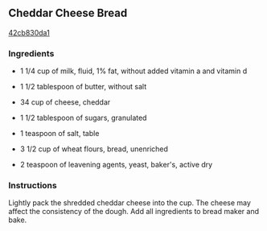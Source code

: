## Cheddar Cheese Bread

[42cb830da1](http://www.food.com/recipe/cheddar-cheese-bread-462924)

### Ingredients

 - 1 1/4 cup of milk, fluid, 1% fat, without added vitamin a and vitamin d

 - 1 1/2 tablespoon of butter, without salt

 - 34 cup of cheese, cheddar

 - 1 1/2 tablespoon of sugars, granulated

 - 1 teaspoon of salt, table

 - 3 1/2 cup of wheat flours, bread, unenriched

 - 2 teaspoon of leavening agents, yeast, baker's, active dry

### Instructions

Lightly pack the shredded cheddar cheese into the cup. The cheese may affect the consistency of the dough. Add all ingredients to bread maker and bake.